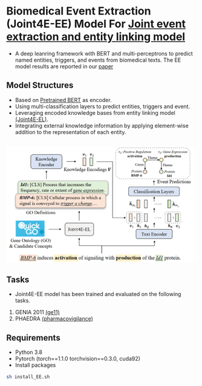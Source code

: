 # Biomedical Event Extraction (Joint4E-EE) Model For [Joint event extraction and entity linking model](https://arxiv.org/abs/2305.14645)
- A deep leanring framework with BERT and multi-perceptrons to predict named entities, triggers, and events from biomedical texts. The EE model results are reported in our [paper](https://arxiv.org/abs/2305.14645)

## Model Structures
- Based on [Pretrained BERT](https://github.com/allenai/scibert) as encoder.
- Using multi-classification layers to predict entities, triggers and event.
- Leveraging encoded knowledge bases from entity linking model [(Joint4E-EL)](https://github.com/lxc-dolphin/BioJEL).
- Integrating external knowledge information by applying element-wise addition to the representation of each entity.
  
<p align="center">
    <br>
    <img src="https://github.com/lxc-dolphin/BioJEE/blob/main/sup/fig_git_EE.png" width="900"/>
    <br>
<p>

## Tasks
- Joint4E-EE model has been trained and evaluated on the following tasks.
1. GENIA 2011 [(ge11)](http://2011.bionlp-st.org/home/genia-event-extraction-genia)
2. PHAEDRA [(pharmacovigilance)](https://www.nactem.ac.uk/PHAEDRA/)

## Requirements
- Python 3.8
- Pytorch (torch==1.1.0 torchvision==0.3.0, cuda92)
- Install packages

```bash
sh install_EE.sh
```



